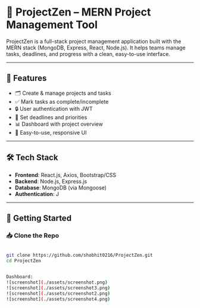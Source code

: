 # 🚀 ProjectZen – MERN Project Management Tool

ProjectZen is a full-stack project management application built with the MERN stack (MongoDB, Express, React, Node.js). It helps teams manage tasks, deadlines, and progress with a clean, easy-to-use interface.

---

## 📌 Features

- 🗂️ Create & manage projects and tasks
- ✅ Mark tasks as complete/incomplete
- 🔒 User authentication with JWT
- 📆 Set deadlines and priorities
- 📊 Dashboard with project overview
- 🧠 Easy-to-use, responsive UI

---

## 🛠️ Tech Stack

- **Frontend**: React.js, Axios, Bootstrap/CSS
- **Backend**: Node.js, Express.js
- **Database**: MongoDB (via Mongoose)
- **Authentication**: J

---

## 🚀 Getting Started

### 📥 Clone the Repo

```bash

git clone https://github.com/shobhit0216/ProjectZen.git
cd ProjectZen


Dashboard:
![screenshot](./assets/screenshot.png)
![screenshot](./assets/screenshot3.png)
![screenshot](./assets/screenshot2.png)
![screenshot](./assets/screenshot4.png)





